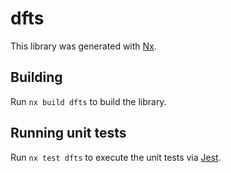# dfts

This library was generated with [Nx](https://nx.dev).

## Building

Run `nx build dfts` to build the library.

## Running unit tests

Run `nx test dfts` to execute the unit tests via [Jest](https://jestjs.io).
